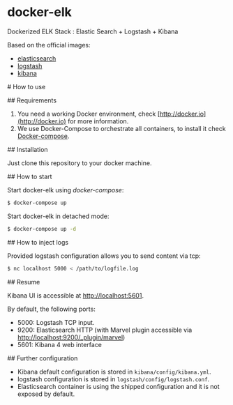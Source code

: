 # docker-elk

Dockerized ELK Stack : Elastic Search + Logstash + Kibana

Based on the official images:

* [elasticsearch](https://registry.hub.docker.com/_/elasticsearch/)
* [logstash](https://registry.hub.docker.com/_/logstash/)
* [kibana](https://registry.hub.docker.com/_/kibana/)

# How to use

## Requirements

1. You need a working Docker environment, check [http://docker.io](http://docker.io) for more information.
2. We use Docker-Compose to orchestrate all containers, to install it check [Docker-compose](http://docs.docker.com/compose/install/).

## Installation

Just clone this repository to your docker machine.

## How to start

Start docker-elk using *docker-compose*:

```bash
$ docker-compose up
```

Start docker-elk in detached mode:

```bash
$ docker-compose up -d
```

## How to inject logs

Provided logstash configuration allows you to send content via tcp:

```bash
$ nc localhost 5000 < /path/to/logfile.log
```

## Resume

Kibana UI is accessible at [http://localhost:5601](http://localhost:5601).

By default,  the following ports:

* 5000: Logstash TCP input.
* 9200: Elasticsearch HTTP (with Marvel plugin accessible via [http://localhost:9200/_plugin/marvel](http://localhost:9200/_plugin/marvel))
* 5601: Kibana 4 web interface

## Further configuration

* Kibana default configuration is stored in `kibana/config/kibana.yml`.
* logstash configuration is stored in `logstash/config/logstash.conf`.
* Elasticsearch container is using the shipped configuration and it is not exposed by default.
